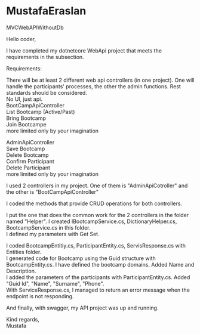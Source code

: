 # MustafaEraslan
MVCWebAPIWithoutDb

Hello coder, 

I have completed my dotnetcore WebApi project that meets the requirements in the subsection.

Requirements:

There will be at least 2 different web api controllers (in one project). One will handle the participants' processes, the other the admin functions. Rest standards should be considered.  
No UI, just api.  
BootCampApiController  
List Bootcamp (Active/Past)  
Bring Bootcamp  
Join Bootcampe  
more limited only by your imagination  

AdminApiController  
Save Bootcamp  
Delete Bootcamp  
Confirm Participant  
Delete Participant  
more limited only by your imagination  

I used 2 controllers in my project. One of them is "AdminApiCotroller" and the other is "BootCampApiController"  
  
I coded the methods that provide CRUD operations for both controllers.  

I put the one that does the common work for the 2 controllers in the folder named "Helper". I created IBootcampService.cs, DictionaryHelper.cs, BootcampService.cs in this folder.  
I defined my parameters with Get Set.  

I coded BootcampEntitiy.cs, ParticipantEntity.cs, ServisResponse.cs with Entities folder.  
I generated code for Bootcamp using the Guid structure with BootcampEntity.cs. I have defined the bootcamp domains. Added Name and Description.  
I added the parameters of the participants with ParticipantEntity.cs. Added "Guid Id", "Name", "Surname", "Phone".  
With ServiceResponse.cs, I managed to return an error message when the endpoint is not responding.  

And finally, with swagger, my API project was up and running.   

Kind regards,  
Mustafa
